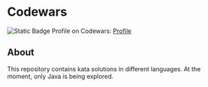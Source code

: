 # Codewars
![Static Badge](https://img.shields.io/badge/:badgeContent)
Profile on Codewars: [Profile](https://www.codewars.com/users/iantato)
## About
This repository contains kata solutions in different languages. At the moment, only Java is being explored.
